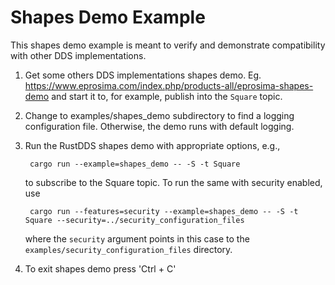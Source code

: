 # Shapes Demo Example

This shapes demo example is meant to verify and demonstrate compatibility with other DDS implementations.

1. Get some others DDS implementations shapes demo. Eg. https://www.eprosima.com/index.php/products-all/eprosima-shapes-demo and start it to, for example, publish into the `Square` topic.
2. Change to examples/shapes_demo subdirectory to find a logging configuration file. Otherwise, the demo runs with default logging.
3. Run the RustDDS shapes demo with appropriate options, e.g.,

        cargo run --example=shapes_demo -- -S -t Square

    to subscribe to the Square topic. To run the same with security enabled, use

        cargo run --features=security --example=shapes_demo -- -S -t Square --security=../security_configuration_files

    where the `security` argument points in this case to the `examples/security_configuration_files` directory.

4. To exit shapes demo press  'Ctrl + C' 


